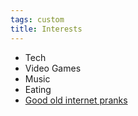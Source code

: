 ```yaml
---
tags: custom
title: Interests
---
```


* Tech
* Video Games
* Music
* Eating
* [Good old internet pranks](https://www.youtube.com/watch?v=dQw4w9WgXcQ)